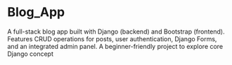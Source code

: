 # Blog_App
A full-stack blog app built with Django (backend) and Bootstrap (frontend). Features CRUD operations for posts, user authentication, Django Forms, and an integrated admin panel. A beginner-friendly project to explore core Django concept
